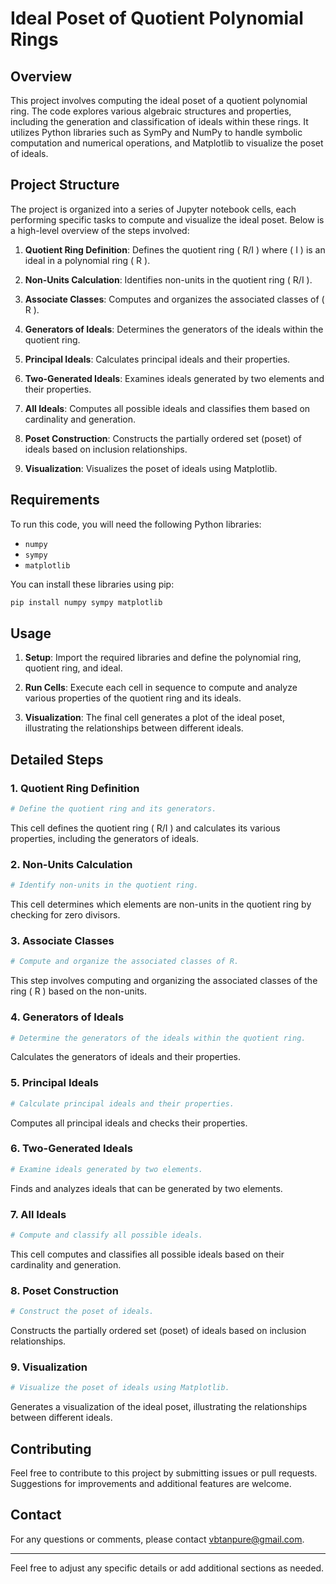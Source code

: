 # Ideal Poset of Quotient Polynomial Rings

## Overview

This project involves computing the ideal poset of a quotient polynomial ring. The code explores various algebraic structures and properties, including the generation and classification of ideals within these rings. It utilizes Python libraries such as SymPy and NumPy to handle symbolic computation and numerical operations, and Matplotlib to visualize the poset of ideals.

## Project Structure

The project is organized into a series of Jupyter notebook cells, each performing specific tasks to compute and visualize the ideal poset. Below is a high-level overview of the steps involved:

1. **Quotient Ring Definition**: Defines the quotient ring \( R/I \) where \( I \) is an ideal in a polynomial ring \( R \).

2. **Non-Units Calculation**: Identifies non-units in the quotient ring \( R/I \).

3. **Associate Classes**: Computes and organizes the associated classes of \( R \).

4. **Generators of Ideals**: Determines the generators of the ideals within the quotient ring.

5. **Principal Ideals**: Calculates principal ideals and their properties.

6. **Two-Generated Ideals**: Examines ideals generated by two elements and their properties.

7. **All Ideals**: Computes all possible ideals and classifies them based on cardinality and generation.

8. **Poset Construction**: Constructs the partially ordered set (poset) of ideals based on inclusion relationships.

9. **Visualization**: Visualizes the poset of ideals using Matplotlib.

## Requirements

To run this code, you will need the following Python libraries:
- `numpy`
- `sympy`
- `matplotlib`

You can install these libraries using pip:

```bash
pip install numpy sympy matplotlib
```

## Usage

1. **Setup**: Import the required libraries and define the polynomial ring, quotient ring, and ideal.

2. **Run Cells**: Execute each cell in sequence to compute and analyze various properties of the quotient ring and its ideals.

3. **Visualization**: The final cell generates a plot of the ideal poset, illustrating the relationships between different ideals.

## Detailed Steps

### 1. Quotient Ring Definition

```python
# Define the quotient ring and its generators.
```

This cell defines the quotient ring \( R/I \) and calculates its various properties, including the generators of ideals.

### 2. Non-Units Calculation

```python
# Identify non-units in the quotient ring.
```

This cell determines which elements are non-units in the quotient ring by checking for zero divisors.

### 3. Associate Classes

```python
# Compute and organize the associated classes of R.
```

This step involves computing and organizing the associated classes of the ring \( R \) based on the non-units.

### 4. Generators of Ideals

```python
# Determine the generators of the ideals within the quotient ring.
```

Calculates the generators of ideals and their properties.

### 5. Principal Ideals

```python
# Calculate principal ideals and their properties.
```

Computes all principal ideals and checks their properties.

### 6. Two-Generated Ideals

```python
# Examine ideals generated by two elements.
```

Finds and analyzes ideals that can be generated by two elements.

### 7. All Ideals

```python
# Compute and classify all possible ideals.
```

This cell computes and classifies all possible ideals based on their cardinality and generation.

### 8. Poset Construction

```python
# Construct the poset of ideals.
```

Constructs the partially ordered set (poset) of ideals based on inclusion relationships.

### 9. Visualization

```python
# Visualize the poset of ideals using Matplotlib.
```

Generates a visualization of the ideal poset, illustrating the relationships between different ideals.

## Contributing

Feel free to contribute to this project by submitting issues or pull requests. Suggestions for improvements and additional features are welcome.

## Contact

For any questions or comments, please contact [vbtanpure@gmail.com](mailto:vbtanpure@gmail.com).

---

Feel free to adjust any specific details or add additional sections as needed.
